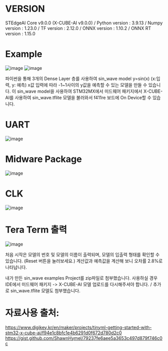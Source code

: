 # VERSION
STEdgeAI Core v9.0.0 (X-CUBE-AI v9.0.0) / Python version : 3.9.13 / Numpy version : 1.23.0 / TF version : 2.12.0 / ONNX version : 1.10.2 / ONNX RT version : 1.15.0

# Example

![image](https://github.com/user-attachments/assets/fbb78414-2fef-4118-ba61-dfec28a1d03c)
![image](https://github.com/user-attachments/assets/146f80df-4a3b-4a93-9427-03e20b37c1a0)

파이썬을 통해 3개의 Dense Layer 층를 사용하여 sin_wave model
y=sin(x) (x:입력, y: 예측)
x값 입력에 따라 -1~1사이의 y값을 예측할 수 있는 모델을 만들 수 있습니다.
이 sin_wave model을 사용하여 STM32MX에서 미드웨어 패키지에서 
X-CUBE-AI를 사용하여 sin_wave.tflite 모델을 불러와서
f411re 보드에 On Device할 수 있습니다.

# UART
![image](https://github.com/user-attachments/assets/acdfe4ae-4665-4f1a-a2bc-a7bf6a74e554)

# Midware Package
![image](https://github.com/user-attachments/assets/16bbdcf0-3b95-46ab-8201-f115b48989ad)

# CLK
![image](https://github.com/user-attachments/assets/de90ef0f-2e48-4dd7-99e1-dd4cc93d5606)

# Tera Term 출력

![image](https://github.com/user-attachments/assets/54b6ef14-4aa1-459e-9045-23626f9ab24b)

처음 시작은 모델의 번호 및 모델의 이름이 출력되며, 모델의 입출력 형태를 확인할 수 있습니다. (Reset 버튼을 눌러보세요.)
계산값과 예측값을 계산해 보니 오차률 2.8%로 나타납니다.

내가 만든 sin_wave examples Project를 zip파일로 첨부했습니다.
사용하실 경우 IDE에서 미드웨어 패키지 -> X-CUBE-AI 모델 업로드를 다시해주셔야 합니다. / 추가로 sin_wave.tflite 모델도 첨부했습니다.

# 자료사용 출처:
https://www.digikey.kr/en/maker/projects/tinyml-getting-started-with-stm32-x-cube-ai/f94e1c8bfc1e4b6291d0f672d780d2c0
https://gist.github.com/ShawnHymel/79237fe6aee5a3653c497d879f746c0c
